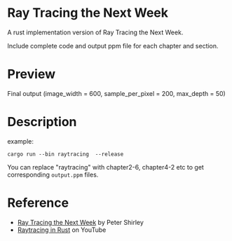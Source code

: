 # Ray Tracing the Next Week
A rust implementation version of Ray Tracing the Next Week.

Include complete code and output ppm file for each chapter and section.

# Preview

Final output (image_width = 600, sample_per_pixel = 200, max_depth = 50)

# Description

example: 
```
cargo run --bin raytracing  --release
```

You can replace "raytracing" with chapter2-6, chapter4-2 etc to get corresponding `output.ppm` files.

# Reference
* [Ray Tracing the Next Week](https://raytracing.github.io/books/RayTracingTheNextWeek.html) by Peter Shirley
* [Raytracing in Rust](https://www.youtube.com/watch?v=6D8WVYm1YwY) on YouTube
